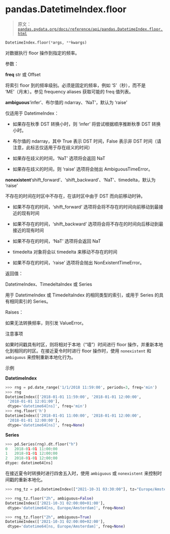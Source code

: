 # pandas.DatetimeIndex.floor

> 原文：[`pandas.pydata.org/docs/reference/api/pandas.DatetimeIndex.floor.html`](https://pandas.pydata.org/docs/reference/api/pandas.DatetimeIndex.floor.html)

```py
DatetimeIndex.floor(*args, **kwargs)
```

对数据执行 floor 操作到指定的频率。

参数：

**freq** str 或 Offset

将索引 floor 到的频率级别。必须是固定的频率，例如 ‘S’（秒），而不是 ‘ME’（月末）。参见 frequency aliases 获取可能的 freq 值列表。

**ambiguous**‘infer’、布尔值的 ndarray、‘NaT’，默认为 ‘raise’

仅适用于 DatetimeIndex：

+   如果存在秋季 DST 转换小时，则 ‘infer’ 将尝试根据顺序推断秋季 DST 转换小时。

+   布尔值的 ndarray，其中 True 表示 DST 时间，False 表示非 DST 时间（请注意，此标志仅适用于存在歧义的时间）

+   如果存在歧义的时间，‘NaT’ 选项将会返回 NaT

+   如果存在歧义的时间，则 ‘raise’ 选项将会抛出 AmbiguousTimeError。

**nonexistent**‘shift_forward’、‘shift_backward’、‘NaT’、timedelta，默认为 ‘raise’

不存在的时间在时区中不存在，在该时区中由于 DST 而向前移动时钟。

+   如果不存在的时间，‘shift_forward’ 选项将会将不存在的时间向前移动到最接近的现有时间

+   如果不存在的时间，‘shift_backward’ 选项将会将不存在的时间向后移动到最接近的现有时间

+   如果不存在的时间，‘NaT’ 选项将会返回 NaT

+   timedelta 对象将会以 timedelta 来移动不存在的时间

+   如果不存在的时间，‘raise’ 选项将会抛出 NonExistentTimeError。

返回值：

DatetimeIndex、TimedeltaIndex 或 Series

用于 DatetimeIndex 或 TimedeltaIndex 的相同类型的索引，或用于 Series 的具有相同索引的 Series。

Raises：

如果无法转换频率，则引发 ValueError。

注意事项

如果时间戳具有时区，则将相对于本地（“墙”）时间进行 floor 操作，并重新本地化到相同的时区。在接近夏令时时进行 floor 操作时，使用 `nonexistent` 和 `ambiguous` 来控制重新本地化行为。

示例

**DatetimeIndex**

```py
>>> rng = pd.date_range('1/1/2018 11:59:00', periods=3, freq='min')
>>> rng
DatetimeIndex(['2018-01-01 11:59:00', '2018-01-01 12:00:00',
 '2018-01-01 12:01:00'],
 dtype='datetime64[ns]', freq='min')
>>> rng.floor('h')
DatetimeIndex(['2018-01-01 11:00:00', '2018-01-01 12:00:00',
 '2018-01-01 12:00:00'],
 dtype='datetime64[ns]', freq=None) 
```

**Series**

```py
>>> pd.Series(rng).dt.floor("h")
0   2018-01-01 11:00:00
1   2018-01-01 12:00:00
2   2018-01-01 12:00:00
dtype: datetime64[ns] 
```

在接近夏令时转换时进行四舍五入时，使用 `ambiguous` 或 `nonexistent` 来控制时间戳的重新本地化。

```py
>>> rng_tz = pd.DatetimeIndex(["2021-10-31 03:30:00"], tz="Europe/Amsterdam") 
```

```py
>>> rng_tz.floor("2h", ambiguous=False)
DatetimeIndex(['2021-10-31 02:00:00+01:00'],
 dtype='datetime64[ns, Europe/Amsterdam]', freq=None) 
```

```py
>>> rng_tz.floor("2h", ambiguous=True)
DatetimeIndex(['2021-10-31 02:00:00+02:00'],
 dtype='datetime64[ns, Europe/Amsterdam]', freq=None) 
```
